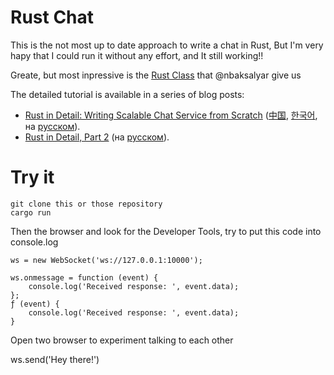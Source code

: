 # Rust Chat

This is the not most up to date approach to write a chat in Rust, But I'm very hapy that I could run it without any effort, and It still working!!

Greate, but most inpressive is the [Rust Class](http://nbaksalyar.github.io/2015/07/10/writing-chat-in-rust.html) that @nbaksalyar give us

The detailed tutorial is available in a series of blog posts:

* [Rust in Detail: Writing Scalable Chat Service from Scratch](http://nbaksalyar.github.io/2015/07/10/writing-chat-in-rust.html) ([中国](http://markindev.github.io/2016/02/15/Rust-in-Details-Part-1/), [한국어](http://blog.naver.com/futurewave01/220539095123), на [русском](https://habrahabr.ru/post/268609/)).
* [Rust in Detail, Part 2](http://nbaksalyar.github.io/2015/11/09/rust-in-detail-2.html) (на [русском](https://habrahabr.ru/post/278635/)).


# Try it

```Shell 
git clone this or those repository
cargo run 
```
Then the browser and look for the Developer Tools, try to put this code into console.log
```Just
ws = new WebSocket('ws://127.0.0.1:10000');

ws.onmessage = function (event) {
    console.log('Received response: ', event.data);
};
ƒ (event) {
    console.log('Received response: ', event.data);
}
```

Open two browser to experiment talking to each other

ws.send('Hey there!')
